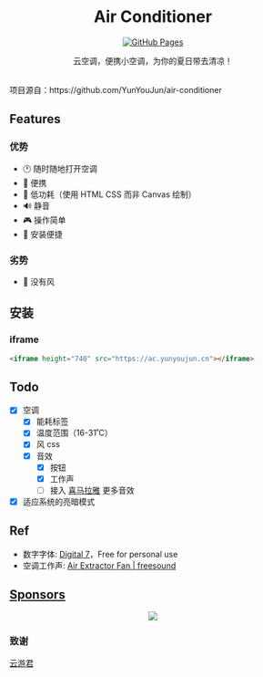 <h1 align="center">
Air Conditioner
</h1>

<p align="center">
<a href="https://github.com/YunYouJun/air-conditioner/actions" target="_blank">
<img src="https://github.com/YunYouJun/air-conditioner/workflows/Github%20Pages/badge.svg" alt="GitHub Pages" />
</a>
</p>
<p align="center">
云空调，便携小空调，为你的夏日带去清凉！
</p>
<br>
项目源自：https://github.com/YunYouJun/air-conditioner

## Features

### 优势

- 🕐 随时随地打开空调
- 📱 便携
- 🔋 低功耗（使用 HTML CSS 而非 Canvas 绘制）
- 🔊 静音
- 🎮 操作简单
- 🔧 安装便捷

### 劣势

- 💨 没有风

## 安装

### iframe

```html
<iframe height="740" src="https://ac.yunyoujun.cn"></iframe>
```
## Todo

- [x] 空调
  - [x] 能耗标签
  - [x] 温度范围（16-31˚C）
  - [x] 风 css
  - [x] 音效
    - [x] 按钮
    - [x] 工作声
    - [ ] 接入 [喜马拉雅](https://m.ximalaya.com/sleepaudio/6?mixedTrackIds=331526646&utm_source=smxkt) 更多音效
- [x] 适应系统的亮暗模式
## Ref

- 数字字体: [Digital 7](https://www.dafont.com/digital-7.font)，Free for personal use
- 空调工作声: [Air Extractor Fan | freesound](https://freesound.org/people/InspectorJ/sounds/403664/)

## [Sponsors](https://sponsors.yunyoujun.cn)

<p align="center">
  <a href="https://sponsors.yunyoujun.cn">
    <img src='https://fastly.jsdelivr.net/gh/YunYouJun/sponsors/public/sponsors.svg'/>
  </a>
</p>

### 致谢
[云游君](https://www.yunyoujun.cn/)
